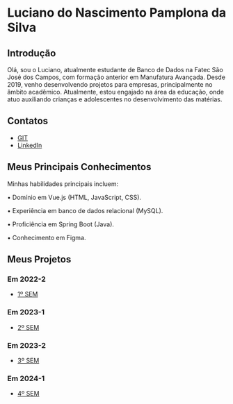 # Luciano do Nascimento Pamplona da Silva 

## Introdução

Olá, sou o Luciano, atualmente estudante de Banco de Dados na Fatec São José dos Campos, com formação anterior em Manufatura Avançada. Desde 2019, venho desenvolvendo projetos para empresas, principalmente no âmbito acadêmico. Atualmente, estou engajado na área da educação, onde atuo auxiliando crianças e adolescentes no desenvolvimento das matérias.


## Contatos
* [GIT](https://github.com/lucianonps)
* [LinkedIn](https://www.linkedin.com/in/luciano-pamplona)

## Meus Principais Conhecimentos
Minhas habilidades principais incluem:

•	Domínio em Vue.js (HTML, JavaScript, CSS).

•	Experiência em banco de dados relacional (MySQL).

•	Proficiência em Spring Boot (Java).

•	Conhecimento em Figma.

## Meus Projetos

### Em 2022-2
* [1º SEM](https://github.com/lucianonps/bertoti/tree/main/portifolio-bd/1sem)

### Em 2023-1
* [2º SEM](https://github.com/lucianonps/bertoti/tree/main/portifolio-bd/2sem)

### Em 2023-2
* [3º SEM](https://github.com/lucianonps/bertoti/tree/main/portifolio-bd/3sem)

### Em 2024-1
* [4º SEM](https://github.com/lucianonps/bertoti/tree/main/portifolio-bd/4sem)
